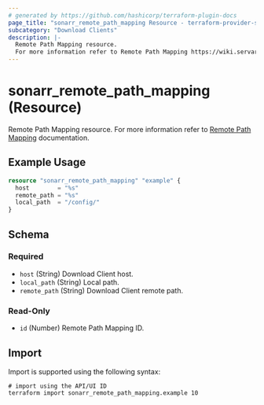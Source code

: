 ```yaml
---
# generated by https://github.com/hashicorp/terraform-plugin-docs
page_title: "sonarr_remote_path_mapping Resource - terraform-provider-sonarr"
subcategory: "Download Clients"
description: |-
  Remote Path Mapping resource.
  For more information refer to Remote Path Mapping https://wiki.servarr.com/sonarr/settings#remote-path-mappings documentation.
---
```


# sonarr_remote_path_mapping (Resource)

[subcategory:Download Clients]: #
Remote Path Mapping resource.
For more information refer to [Remote Path Mapping](https://wiki.servarr.com/sonarr/settings#remote-path-mappings) documentation.

## Example Usage

```terraform
resource "sonarr_remote_path_mapping" "example" {
  host        = "%s"
  remote_path = "%s"
  local_path  = "/config/"
}
```

<!-- schema generated by tfplugindocs -->
## Schema

### Required

- `host` (String) Download Client host.
- `local_path` (String) Local path.
- `remote_path` (String) Download Client remote path.

### Read-Only

- `id` (Number) Remote Path Mapping ID.

## Import

Import is supported using the following syntax:

```shell
# import using the API/UI ID
terraform import sonarr_remote_path_mapping.example 10
```
